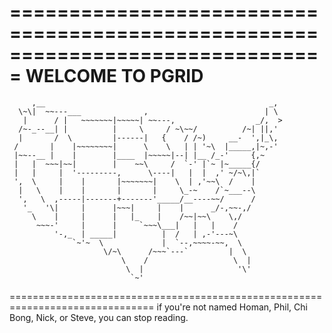 ===============================================================================
                               WELCOME TO PGRID
===============================================================================
         ,__                                                  _,
      \~\|  ~~---___              ,                          | \
       |      / |   ~~~~~~~|~~~~~| ~~---,                  _/,  >
      /~-_--__| |          |     \     / ~\~~/          /~| ||,'
      |       /  \         |------|   {    / /~)     __-  ',|_\,
     /       |    |~~~~~~~~|      \    \   | | '~\  |_____,|~,-'
     |~~--__ |    |        |____  |~~~~~|--| |__ /_-'     {,~
     |   |  ~~~|~~|        |    ~~\     /  `-' |`~ |~_____{/
     |   |     |  '---------,      \----|   |  |  ,' ~/~\,|`
     ',  \     |    |       |~~~~~~~|    \  | ,'~~\  /    |
      |   \    |    |       |       |     \_-~    /`~___--\
      ',   \  ,-----|-------+-------'_____/__----~~/      /
       '_   '\|     |      |~~~|     |    |      _/-,~~-,/
         \    |     |      |   |_    |    /~~|~~\    \,/
          ~~~-'     |      |     `~~~\___|   |   |    /
              '-,_  | _____|          |  /   | ,-'---~\
                  `~'~  \             |  `--,~~~~-~~,  \
                         \/~\      /~~~`---`         |  \
                             \    /                   \  |
                              \  |                     '\'
                               `~'

===============================================================================
if you're not named Homan, Phil, Chi Bong, Nick, or Steve, you can stop
reading.  
